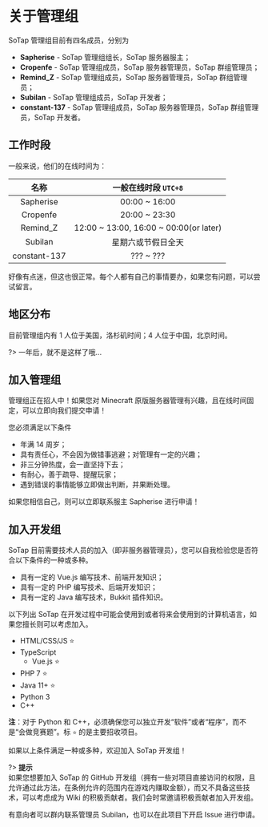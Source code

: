 # 关于管理组

SoTap 管理组目前有四名成员，分别为

- **Sapherise** - SoTap 管理组组长，SoTap 服务器服主；
- **Cropenfe** - SoTap 管理组成员，SoTap 服务器管理员，SoTap 群组管理员；
- **Remind_Z** - SoTap 管理组成员，SoTap 服务器管理员，SoTap 群组管理员；
- **Subilan** - SoTap 管理组成员，SoTap 开发者；
- **constant-137** - SoTap 管理组成员，SoTap 服务器管理员，SoTap 群组管理员，SoTap 开发者。

## 工作时段

一般来说，他们的在线时间为：

| 名称 | 一般在线时段 `UTC+8` |
| :-: | :-: |
| Sapherise | 00:00 ~ 16:00 |
| Cropenfe | 20:00 ~ 23:30 |
| Remind_Z | 12:00 ~ 13:00, 16:00 ~ 00:00(or later) |
| Subilan | 星期六或节假日全天 |
| constant-137 | ??? ~ ??? |

好像有点迷，但这也很正常。每个人都有自己的事情要办，如果您有问题，可以尝试留言。

## 地区分布

目前管理组内有 1 人位于美国，洛杉矶时间；4 人位于中国，北京时间。

?> 一年后，就不是这样了哦...

## 加入管理组

管理组正在招人中！如果您对 Minecraft 原版服务器管理有兴趣，且在线时间固定，可以立即向我们提交申请！

您必须满足以下条件

- 年满 14 周岁；
- 具有责任心，不会因为做错事逃避；对管理有一定的兴趣；
- 非三分钟热度，会一直坚持下去；
- 有耐心，善于疏导、提醒玩家；
- 遇到错误的事情能够立即做出判断，并果断处理。

如果您相信自己，则可以立即联系服主 Sapherise 进行申请！

## 加入开发组

SoTap 目前需要技术人员的加入（即非服务器管理员），您可以自我检验您是否符合以下条件的一种或多种。

- 具有一定的 Vue.js 编写技术、前端开发知识；
- 具有一定的 PHP 编写技术、后端开发知识；
- 具有一定的 Java 编写技术，Bukkit 插件知识。

以下列出 SoTap 在开发过程中可能会使用到或者将来会使用到的计算机语言，如果您擅长则可以考虑加入。

- HTML/CSS/JS ⭐️
- TypeScript
    - Vue.js ⭐️
- PHP 7 ⭐️
- Java 11+ ⭐️
- Python 3
- C++

**注**：对于 Python 和 C++，必须确保您可以独立开发“软件”或者“程序”，而不是“会做竞赛题”。标 `⭐️` 的是主要招收项目。


如果以上条件满足一种或多种，欢迎加入 SoTap 开发组！

?> **提示**<br>
如果您想要加入 SoTap 的 GitHub 开发组（拥有一些对项目直接访问的权限，且允许通过此方法，在条例允许的范围内在游戏内赚取金额），而又不具备这些技术，可以考虑成为 Wiki 的积极贡献者。我们会时常邀请积极贡献者加入开发组。

有意向者可以群内联系管理员 Subilan，也可以在此项目下开启 Issue 进行申请。
